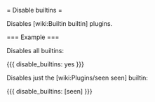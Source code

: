 = Disable builtins =

Disables [wiki:Builtin builtin] plugins.

=== Example ===

Disables all builtins:

{{{
disable_builtins: yes
}}}

Disables just the [wiki:Plugins/seen seen] builtin:

{{{
disable_builtins: [seen]
}}}